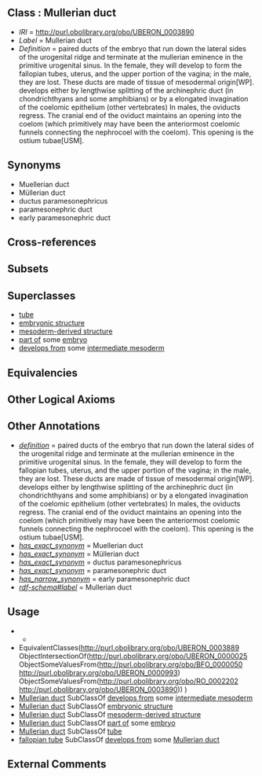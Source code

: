 
## Class : Mullerian duct

 * *IRI* = http://purl.obolibrary.org/obo/UBERON_0003890
 * *Label* = Mullerian duct
 * *Definition* = paired ducts of the embryo that run down the lateral sides of the urogenital ridge and terminate at the mullerian eminence in the primitive urogenital sinus. In the female, they will develop to form the fallopian tubes, uterus, and the upper portion of the vagina; in the male, they are lost. These ducts are made of tissue of mesodermal origin[WP]. develops either by lengthwise splitting of the archinephric duct (in chondrichthyans and some amphibians) or by a elongated invagination of the coelomic epithelium (other vertebrates) In males, the oviducts regress. The cranial end of the oviduct maintains an opening into the coelom (which primitively may have been the anteriormost coelomic funnels connecting the nephrocoel with the coelom). This opening is the ostium tubae[USM].

## Synonyms

 * Muellerian duct
 * Müllerian duct
 * ductus paramesonephricus
 * paramesonephric duct
 * early paramesonephric duct

## Cross-references


## Subsets


## Superclasses

 * [tube](../../UBERON/25/UBERON_0000025.md)
 * [embryonic structure](../../UBERON/50/UBERON_0002050.md)
 * [mesoderm-derived structure](../../UBERON/20/UBERON_0004120.md)
 * [part of](../../BFO/50/BFO_0000050.md) some [embryo](../../UBERON/22/UBERON_0000922.md)
 * [develops from](../../RO/02/RO_0002202.md) some [intermediate mesoderm](../../UBERON/64/UBERON_0003064.md)

## Equivalencies


## Other Logical Axioms


## Other Annotations

 * *[definition](../../IAO/15/IAO_0000115.md)* = paired ducts of the embryo that run down the lateral sides of the urogenital ridge and terminate at the mullerian eminence in the primitive urogenital sinus. In the female, they will develop to form the fallopian tubes, uterus, and the upper portion of the vagina; in the male, they are lost. These ducts are made of tissue of mesodermal origin[WP]. develops either by lengthwise splitting of the archinephric duct (in chondrichthyans and some amphibians) or by a elongated invagination of the coelomic epithelium (other vertebrates) In males, the oviducts regress. The cranial end of the oviduct maintains an opening into the coelom (which primitively may have been the anteriormost coelomic funnels connecting the nephrocoel with the coelom). This opening is the ostium tubae[USM].
 * *[has_exact_synonym](../../ym/oboInOwl#hasExactSynonym.md)* = Muellerian duct
 * *[has_exact_synonym](../../ym/oboInOwl#hasExactSynonym.md)* = Müllerian duct
 * *[has_exact_synonym](../../ym/oboInOwl#hasExactSynonym.md)* = ductus paramesonephricus
 * *[has_exact_synonym](../../ym/oboInOwl#hasExactSynonym.md)* = paramesonephric duct
 * *[has_narrow_synonym](../../ym/oboInOwl#hasNarrowSynonym.md)* = early paramesonephric duct
 * *[rdf-schema#label](../../el/rdf-schema#label.md)* = Mullerian duct

## Usage

 * -
 * EquivalentClasses(<http://purl.obolibrary.org/obo/UBERON_0003889> ObjectIntersectionOf(<http://purl.obolibrary.org/obo/UBERON_0000025> ObjectSomeValuesFrom(<http://purl.obolibrary.org/obo/BFO_0000050> <http://purl.obolibrary.org/obo/UBERON_0000993>) ObjectSomeValuesFrom(<http://purl.obolibrary.org/obo/RO_0002202> <http://purl.obolibrary.org/obo/UBERON_0003890>)) )
 * [Mullerian duct](../../UBERON/90/UBERON_0003890.md) SubClassOf [develops from](../../RO/02/RO_0002202.md) some [intermediate mesoderm](../../UBERON/64/UBERON_0003064.md)
 * [Mullerian duct](../../UBERON/90/UBERON_0003890.md) SubClassOf [embryonic structure](../../UBERON/50/UBERON_0002050.md)
 * [Mullerian duct](../../UBERON/90/UBERON_0003890.md) SubClassOf [mesoderm-derived structure](../../UBERON/20/UBERON_0004120.md)
 * [Mullerian duct](../../UBERON/90/UBERON_0003890.md) SubClassOf [part of](../../BFO/50/BFO_0000050.md) some [embryo](../../UBERON/22/UBERON_0000922.md)
 * [Mullerian duct](../../UBERON/90/UBERON_0003890.md) SubClassOf [tube](../../UBERON/25/UBERON_0000025.md)
 * [fallopian tube](../../UBERON/89/UBERON_0003889.md) SubClassOf [develops from](../../RO/02/RO_0002202.md) some [Mullerian duct](../../UBERON/90/UBERON_0003890.md)

## External Comments

